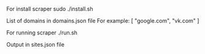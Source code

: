 
For install scraper
sudo ./install.sh

List of domains in domains.json file
For example:
[
  "google.com",
  "vk.com"
]

For running scraper
./run.sh

Output in sites.json file
